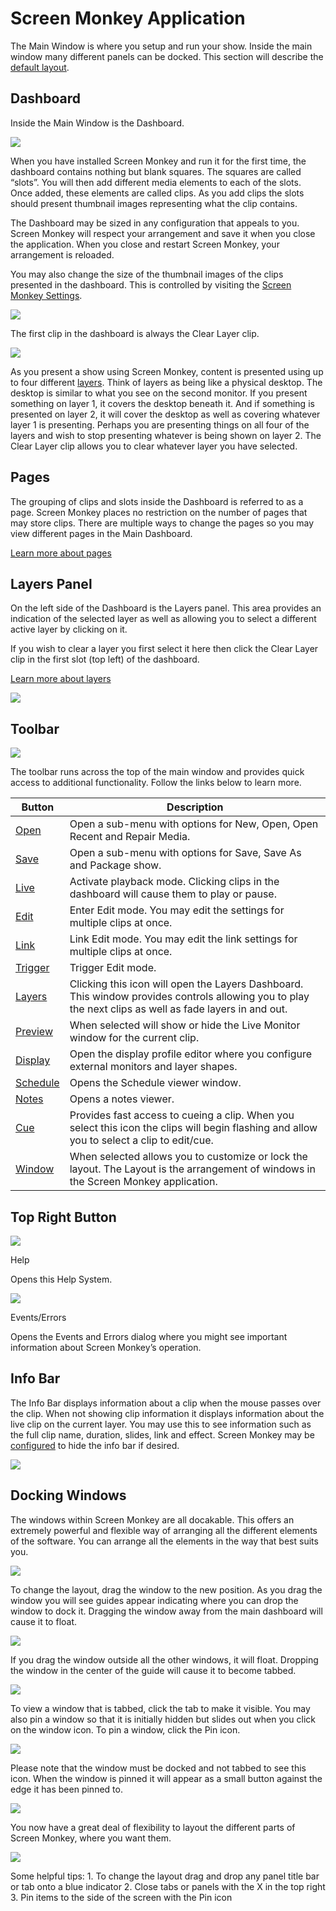 # Screen Monkey Application

The Main Window is where you setup and run your show. Inside the main window many different panels can be docked. This section will describe the [default layout](toolbar/window.md).

## Dashboard

Inside the Main Window is the Dashboard.

![](../../images/MainDashboard.png)

When you have installed Screen Monkey and run it for the first time, the dashboard contains nothing but blank squares. The squares are called “slots”. You will then add different media elements to each of the slots. Once added, these elements are called clips. As you add clips the slots should present thumbnail images representing what the clip contains.

The Dashboard may be sized in any configuration that appeals to you. Screen Monkey will respect your arrangement and save it when you close the application. When you close and restart Screen Monkey, your arrangement is reloaded.

You may also change the size of the thumbnail images of the clips presented in the dashboard. This is controlled by visiting the [Screen Monkey Settings](../../reference/setup/Settings/Settings.md).

![](../../images/MainDashboard3.png)

The first clip in the dashboard is always the Clear Layer clip.

![](../../images/MainDashboardClearLayer.png)

As you present a show using Screen Monkey, content is presented using up to four different [layers](../WorkingWithShows/DisplayLayers.md). Think of layers as being like a physical desktop. The desktop is similar to what you see on the second monitor. If you present something on layer 1, it covers the desktop beneath it. And if something is presented on layer 2, it will cover the desktop as well as covering whatever layer 1 is presenting. Perhaps you are presenting things on all four of the layers and wish to stop presenting whatever is being shown on layer 2. The Clear Layer clip allows you to clear whatever layer you have selected.

## Pages
The grouping of clips and slots inside the Dashboard is referred to as a page. 
Screen Monkey places no restriction on the number of pages that may store clips. There are multiple ways to change the pages so you may view different pages in the Main Dashboard.

[Learn more about pages](pages.md)

## Layers Panel
On the left side of the Dashboard is the Layers panel. This area provides an indication of the selected layer as well as allowing you to select a different active layer by clicking on it.

If you wish to clear a layer you first select it here then click the Clear Layer clip in the first slot (top left) of the dashboard.

[Learn more about layers](layers.md)

![](../../images/layers-panel.png)

## Toolbar
![](../../images/toolbar.png)

The toolbar runs across the top of the main window and provides quick access to additional functionality. Follow the links below to learn more.

|Button|Description|
|-|-|
|[Open](toolbar/open.md)        |Open a sub-menu with options for New, Open, Open Recent and Repair Media.|
|[Save](toolbar/save.md)        |Open a sub-menu with options for Save, Save As and Package show.|
|[Live](toolbar/live.md)        |Activate playback mode. Clicking clips in the dashboard will cause them to play or pause.|
|[Edit](toolbar/edit.md)        |Enter Edit mode. You may edit the settings for multiple clips at once.|
|[Link](toolbar/link.md)        |Link Edit mode. You may edit the link settings for multiple clips at once.|
|[Trigger](toolbar/trigger.md)  |Trigger Edit mode.|
|[Layers](toolbar/layers.md)    |Clicking this icon will open the Layers Dashboard. This window provides controls allowing you to play the next clips as well as fade layers in and out.|
|[Preview](toolbar/preview.md)  |When selected will show or hide the Live Monitor window for the current clip.|
|[Display](toolbar/display.md)  |Open the display profile editor where you configure external monitors and layer shapes.|
|[Schedule](toolbar/schedule.md)|Opens the Schedule viewer window.|
|[Notes](toolbar/notes.md)      |Opens a notes viewer.|
|[Cue](toolbar/cue.md)          |Provides fast access to cueing a clip. When you select this icon the clips will begin flashing and allow you to select a clip to edit/cue.|
|[Window](toolbar/window.md)    |When selected allows you to customize or lock the layout. The Layout is the arrangement of windows in the Screen Monkey application.|


## Top Right Button

![](../../images/ToolBoxHelp.png)

Help

Opens this Help System.

![](../../images/ToolBoxEvents.png)

Events/Errors

Opens the Events and Errors dialog where you might see important information about Screen Monkey’s operation.

## Info Bar
The Info Bar displays information about a clip when the mouse passes over the clip. When not showing clip information it displays information about the live clip on the current layer. You may use this to see information such as the full clip name, duration, slides, link and effect. Screen Monkey may be [configured](../../reference/setup/Settings/Settings.md) to hide the info bar if desired.

![](../../images/mainwindow-infobar.png)

## Docking Windows
The windows within Screen Monkey are all docakable. This offers an extremely powerful and flexible way of arranging all the different elements of the software. You can arrange all the elements in the way that best suits you.

![](../../images/img_186.jpg)

To change the layout, drag the window to the new position. As you drag the window you will see guides appear indicating where you can drop the window to dock it. Dragging the window away from the main dashboard will cause it to float.

![](../../images/img_187.jpg)

If you drag the window outside all the other windows, it will float. Dropping the window in the center of the guide will cause it to become tabbed.

![](../../images/img_188.jpg)

To view a window that is tabbed, click the tab to make it visible. You may also pin a window so that it is initially hidden but slides out when you click on the window icon. To pin a window, click the Pin icon.

![](../../images/img_189.jpg)

Please note that the window must be docked and not tabbed to see this icon. When the window is pinned it will appear as a small button against the edge it has been pinned to.

![](../../images/img_190.jpg)

You now have a great deal of flexibility to layout the different parts of Screen Monkey, where you want them.

![](../../images/img_191.jpg)

Some helpful tips: 1. To change the layout drag and drop any panel title bar or tab onto a blue indicator 2. Close tabs or panels with the X in the top right 3. Pin items to the side of the screen with the Pin icon